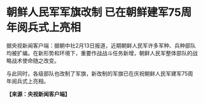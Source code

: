 # 朝鲜人民军军旗改制 已在朝鲜建军75周年阅兵式上亮相

据央视新闻客户端：据朝中社2月13日报道，近期朝鲜人民军许多军种、兵种部队均被扩编。在新形势和环境下，重要作战战斗任务新增，朝鲜人民军整体部队的战略战术使命随之改变。

与此同时，各级部队也改制了军旗，新改制的军旗已在庆祝朝鲜人民军建军75周年阅兵式上亮相。

**【来源：央视新闻客户端】**

